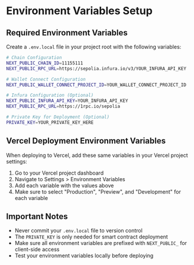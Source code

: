 # Environment Variables Setup

## Required Environment Variables

Create a `.env.local` file in your project root with the following variables:

```bash
# Chain Configuration
NEXT_PUBLIC_CHAIN_ID=11155111
NEXT_PUBLIC_RPC_URL=https://sepolia.infura.io/v3/YOUR_INFURA_API_KEY

# Wallet Connect Configuration
NEXT_PUBLIC_WALLET_CONNECT_PROJECT_ID=YOUR_WALLET_CONNECT_PROJECT_ID

# Infura Configuration (Optional)
NEXT_PUBLIC_INFURA_API_KEY=YOUR_INFURA_API_KEY
NEXT_PUBLIC_RPC_URL=https://1rpc.io/sepolia

# Private Key for Deployment (Optional)
PRIVATE_KEY=YOUR_PRIVATE_KEY_HERE
```

## Vercel Deployment Environment Variables

When deploying to Vercel, add these same variables in your Vercel project settings:

1. Go to your Vercel project dashboard
2. Navigate to Settings > Environment Variables
3. Add each variable with the values above
4. Make sure to select "Production", "Preview", and "Development" for each variable

## Important Notes

- Never commit your `.env.local` file to version control
- The `PRIVATE_KEY` is only needed for smart contract deployment
- Make sure all environment variables are prefixed with `NEXT_PUBLIC_` for client-side access
- Test your environment variables locally before deploying

